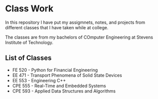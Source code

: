 # Class Work

In this repository I have put my assigmnets, notes, and projects from different classes that I have taken while at college.  

The classes are from my bachelors of COmputer Engineering at Stevens Institute of Technology.

## List of Classes

- FE 520 - Python for Financial Engineering
- EE 471 - Transport Phenomena of Solid State Devices
- EE 553 - Engineering C++
- CPE 555 - Real-Time and Embedded Systems
- CPE 593 - Applied Data Structures and Algorithms
